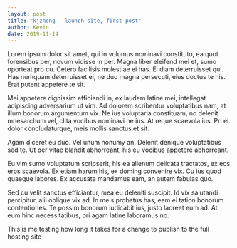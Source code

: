 ```yaml
---
layout: post
title: "kjzhong - launch site, first post"
author: Kevin
date: 2019-11-14
--- 
```

Lorem ipsum dolor sit amet, qui in volumus nominavi constituto, ea quot forensibus per, novum vidisse in per. Magna liber eleifend mei et, sumo oporteat pro cu. Cetero facilisis molestiae ei has. Ei diam deterruisset qui. Has numquam deterruisset ei, ne duo magna persecuti, eius doctus te his. Erat putent appetere te sit.

Mei appetere dignissim efficiendi in, ex laudem latine mei, intellegat adipiscing adversarium ut vim. Ad dolorem scribentur voluptatibus nam, at illum bonorum argumentum vix. Ne ius voluptaria constituam, no delenit mnesarchum vel, clita vocibus nominavi ne ius. At reque scaevola ius. Pri ei dolor concludaturque, meis mollis sanctus et sit.

Agam diceret eu duo. Vel unum nonumy an. Delenit denique voluptatibus sed te. Ut per vitae blandit abhorreant, his eu vocibus appetere abhorreant.

Eu vim sumo voluptatum scripserit, his ea alienum delicata tractatos, ex eos eros scaevola. Ex etiam harum his, ex doming convenire vix. Cu ius quod quaeque labores. Ex accusata mandamus eam, an autem fabulas quo.

Sed cu velit sanctus efficiantur, mea eu deleniti suscipit. Id vix salutandi percipitur, alii oblique vix ad. In meis probatus has, eam ei tation bonorum contentiones. Te possim bonorum iudicabit ius, justo laoreet eum ad. At eum hinc necessitatibus, pri agam latine laboramus no.

This is me testing how long it takes for a change to publish to the full hosting site

<!---This is going to be my first blog post. The aim of this blog is to teach me about version control, web development, and help document my thoughts in a diary I can return to after I graduate.--->
